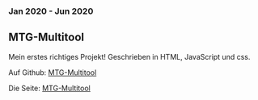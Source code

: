 ### Jan 2020 - Jun 2020

## MTG-Multitool

Mein erstes richtiges Projekt! Geschrieben in HTML, JavaScript und css.

Auf Github: [MTG-Multitool](https://github.com/RoeHH/MTG-Multitool)

Die Seite: [MTG-Multitool](https://quirky-torvalds-66f905.netlify.app/start.html)